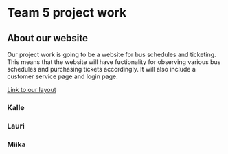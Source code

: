 # Team 5 project work
 
## About our website

Our project work is going to be a website for bus schedules and ticketing. This means that the website will have fuctionality for observing various bus schedules and purchasing tickets accordingly. It will also include a customer service page and login page.

[Link to our layout](http://figma.com)

### Kalle

### Lauri

### Miika